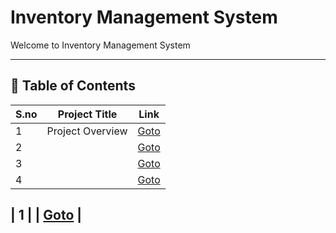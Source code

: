 # Inventory Management System

Welcome to Inventory Management System

---

## 📅 Table of Contents

| S.no | Project Title                                      | Link                                      |
|------|----------------------------------------------------|-------------------------------------------|
| 1    | Project Overview                                   | [Goto](1/README.md)                       |
| 2    |                                                    | [Goto](2/README.md)                       |
| 3    |                                                    | [Goto](3/README.md)                       |
| 4    |                                                    | [Goto](4/README.md)                       |


| 1    |                                                    | [Goto](1/mastery_challenge/README.md)     |
---

